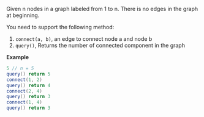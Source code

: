 Given n nodes in a graph labeled from 1 to n. There is no edges in the graph at beginning.

You need to support the following method:
1. `connect(a, b)`, an edge to connect node a and node b
2. `query()`, Returns the number of connected component in the graph

**Example**
```java
5 // n = 5
query() return 5
connect(1, 2)
query() return 4
connect(2, 4)
query() return 3
connect(1, 4)
query() return 3
```
